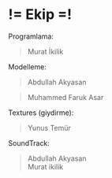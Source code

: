 # != Ekip =! #

Programlama:
> Murat İkilik

Modelleme:
> Abdullah Akyasan<br>
<blockquote>Muhammed Faruk Asar</blockquote>

Textures (giydirme):<br>
<blockquote>Yunus Temür</blockquote>

SoundTrack:<br>
<blockquote>Abdullah Akyasan<br>
Murat ikilik